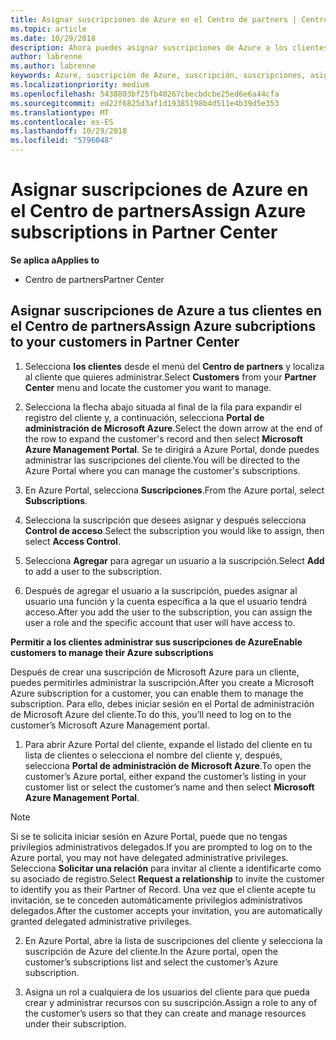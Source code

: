 ```yaml
---
title: Asignar suscripciones de Azure en el Centro de partners | Centro de partners
ms.topic: article
ms.date: 10/29/2018
description: Ahora puedes asignar suscripciones de Azure a los clientes en el Centro de partners. También puedes permitirles que administren las suscripciones por sí mismos.
author: labrenne
ms.author: labrenne
keywords: Azure, suscripción de Azure, suscripción, suscripciones, asignar suscripción, administrar suscripción de azure
ms.localizationpriority: medium
ms.openlocfilehash: 5438803bf25fb40267cbecbdcbe25ed6e6a44cfa
ms.sourcegitcommit: ed22f6825d3af1d19385198b4d511e4b39d5e353
ms.translationtype: MT
ms.contentlocale: es-ES
ms.lasthandoff: 10/29/2018
ms.locfileid: "5796048"
---
```

# <a name="assign-azure-subscriptions-in-partner-center"></a><span data-ttu-id="97e92-104">Asignar suscripciones de Azure en el Centro de partners</span><span class="sxs-lookup"><span data-stu-id="97e92-104">Assign Azure subscriptions in Partner Center</span></span>

**<span data-ttu-id="97e92-105">Se aplica a</span><span class="sxs-lookup"><span data-stu-id="97e92-105">Applies to</span></span>**

-  <span data-ttu-id="97e92-106">Centro de partners</span><span class="sxs-lookup"><span data-stu-id="97e92-106">Partner Center</span></span>
 
## <a name="assign-azure-subcriptions-to-your-customers-in-partner-center"></a><span data-ttu-id="97e92-107">Asignar suscripciones de Azure a tus clientes en el Centro de partners</span><span class="sxs-lookup"><span data-stu-id="97e92-107">Assign Azure subcriptions to your customers in Partner Center</span></span>

1. <span data-ttu-id="97e92-108">Selecciona **los clientes** desde el menú del **Centro de partners** y localiza al cliente que quieres administrar.</span><span class="sxs-lookup"><span data-stu-id="97e92-108">Select **Customers** from your **Partner Center** menu and locate the customer you want to manage.</span></span>

2.  <span data-ttu-id="97e92-109">Selecciona la flecha abajo situada al final de la fila para expandir el registro del cliente y, a continuación, selecciona **Portal de administración de Microsoft Azure**.</span><span class="sxs-lookup"><span data-stu-id="97e92-109">Select the down arrow at the end of the row to expand the customer's record and then select **Microsoft Azure Management Portal**.</span></span> <span data-ttu-id="97e92-110">Se te dirigirá a Azure Portal, donde puedes administrar las suscripciones del cliente.</span><span class="sxs-lookup"><span data-stu-id="97e92-110">You will be directed to the Azure Portal where you can manage the customer's subscriptions.</span></span> 

4. <span data-ttu-id="97e92-111">En Azure Portal, selecciona **Suscripciones**.</span><span class="sxs-lookup"><span data-stu-id="97e92-111">From the Azure portal, select **Subscriptions**.</span></span>

5. <span data-ttu-id="97e92-112">Selecciona la suscripción que desees asignar y después selecciona **Control de acceso**.</span><span class="sxs-lookup"><span data-stu-id="97e92-112">Select the subscription you would like to assign, then select **Access Control**.</span></span>

6. <span data-ttu-id="97e92-113">Selecciona **Agregar** para agregar un usuario a la suscripción.</span><span class="sxs-lookup"><span data-stu-id="97e92-113">Select **Add** to add a user to the subscription.</span></span> 

7. <span data-ttu-id="97e92-114">Después de agregar el usuario a la suscripción, puedes asignar al usuario una función y la cuenta específica a la que el usuario tendrá acceso.</span><span class="sxs-lookup"><span data-stu-id="97e92-114">After you add the user to the subscription, you can assign the user a role and the specific account that user will have access to.</span></span> 

**<span data-ttu-id="97e92-115">Permitir a los clientes administrar sus suscripciones de Azure</span><span class="sxs-lookup"><span data-stu-id="97e92-115">Enable customers to manage their Azure subscriptions</span></span>**

<span data-ttu-id="97e92-116">Después de crear una suscripción de Microsoft Azure para un cliente, puedes permitirles administrar la suscripción.</span><span class="sxs-lookup"><span data-stu-id="97e92-116">After you create a Microsoft Azure subscription for a customer, you can enable them to manage the subscription.</span></span> <span data-ttu-id="97e92-117">Para ello, debes iniciar sesión en el Portal de administración de Microsoft Azure del cliente.</span><span class="sxs-lookup"><span data-stu-id="97e92-117">To do this, you’ll need to log on to the customer’s Microsoft Azure Management portal.</span></span> 

1.  <span data-ttu-id="97e92-118">Para abrir Azure Portal del cliente, expande el listado del cliente en tu lista de clientes o selecciona el nombre del cliente y, después, selecciona **Portal de administración de Microsoft Azure**.</span><span class="sxs-lookup"><span data-stu-id="97e92-118">To open the customer’s Azure portal, either expand the customer’s listing in your customer list or select the customer’s name and then select **Microsoft Azure Management Portal**.</span></span>
    
> [!NOTE]  
> <span data-ttu-id="97e92-119">Si se te solicita iniciar sesión en Azure Portal, puede que no tengas privilegios administrativos delegados.</span><span class="sxs-lookup"><span data-stu-id="97e92-119">If you are prompted to log on to the Azure portal, you may not have delegated administrative privileges.</span></span> <span data-ttu-id="97e92-120">Selecciona **Solicitar una relación** para invitar al cliente a identificarte como su asociado de registro.</span><span class="sxs-lookup"><span data-stu-id="97e92-120">Select **Request a relationship** to invite the customer to identify you as their Partner of Record.</span></span> <span data-ttu-id="97e92-121">Una vez que el cliente acepte tu invitación, se te conceden automáticamente privilegios administrativos delegados.</span><span class="sxs-lookup"><span data-stu-id="97e92-121">After the customer accepts your invitation, you are automatically granted delegated administrative privileges.</span></span> 

2.  <span data-ttu-id="97e92-122">En Azure Portal, abre la lista de suscripciones del cliente y selecciona la suscripción de Azure del cliente.</span><span class="sxs-lookup"><span data-stu-id="97e92-122">In the Azure portal, open the customer’s subscriptions list and select the customer’s Azure subscription.</span></span>

3.  <span data-ttu-id="97e92-123">Asigna un rol a cualquiera de los usuarios del cliente para que pueda crear y administrar recursos con su suscripción.</span><span class="sxs-lookup"><span data-stu-id="97e92-123">Assign a role to any of the customer’s users so that they can create and manage resources under their subscription.</span></span>


